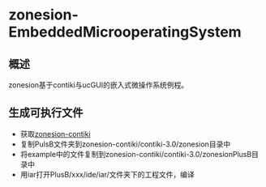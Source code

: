 # zonesion-EmbeddedMicrooperatingSystem
## 概述
zonesion基于contiki与ucGUI的嵌入式微操作系统例程。
## 生成可执行文件
- 获取[zonesion-contiki](https://github.com/York-Fu/zonesion-contiki)
- 复制PulsB文件夹到zonesion-contiki/contiki-3.0/zonesion目录中
- 将example中的文件复制到zonesion-contiki/contiki-3.0/zonesionPlusB目录中
- 用iar打开PlusB/xxx/ide/iar/文件夹下的工程文件，编译
